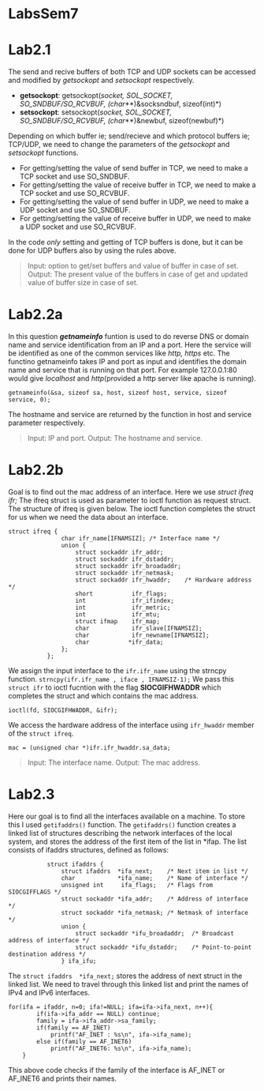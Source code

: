 # LabsSem7

Lab2.1
======
The send and recive buffers of both TCP and UDP sockets can be accessed and modified by *getsockopt* and *setsockopt* respectively.
* **getsockopt**: getsockopt(*socket, SOL_SOCKET, SO_SNDBUF/SO_RCVBUF, (char***)&socksndbuf, sizeof(int)*)
* **setsockopt**: setsockopt(*socket, SOL_SOCKET, SO_SNDBUF/SO_RCVBUF, (char***)&newbuf, sizeof(newbuf)*)

Depending on which buffer ie; send/recieve and which protocol buffers ie; TCP/UDP, we need to change the parameters of the *getsockopt*
and *setsockopt* functions.
* For getting/setting the value of send buffer in TCP, we need to make a TCP socket and use SO_SNDBUF.
* For getting/setting the value of receive buffer in TCP, we need to make a TCP socket and use SO_RCVBUF.
* For getting/setting the value of send buffer in UDP, we need to make a UDP socket and use SO_SNDBUF.
* For getting/setting the value of receive buffer in UDP, we need to make a UDP socket and use SO_RCVBUF.

In the code *only* setting and getting of TCP buffers is done, but it can be done for UDP buffers also by using the rules above.

>Input: option to get/set buffers and value of buffer in case of set.
>Output: The present value of the buffers in case of get and updated value of buffer size in case of set.

Lab2.2a
=======
In this question ***getnameinfo*** funtion is used to do reverse DNS or domain name and service identification from an IP and a port.
Here the service will be identified as one of the common services like *http, https* etc.
The functino getnameinfo takes IP and port as input and identifies the domain name and service that is running on that port.
For example 127.0.0.1:80 would give *localhost* and *http*(provided a http server like apache is running).

```
getnameinfo(&sa, sizeof sa, host, sizeof host, service, sizeof service, 0);
```
The hostname and service are returned by the function in host and service parameter respectively.

> Input: IP and port.
> Output: The hostname and service.

Lab2.2b
=======
Goal is to find out the mac address of an interface. Here we use *struct ifreq ifr;* The ifreq struct is used as parameter to ioctl function as request struct. The structure of ifreq is given below. The ioctl function completes the struct for us when we need the data about an interface.
```
struct ifreq {
               char ifr_name[IFNAMSIZ]; /* Interface name */
               union {
                   struct sockaddr ifr_addr;
                   struct sockaddr ifr_dstaddr;
                   struct sockaddr ifr_broadaddr;
                   struct sockaddr ifr_netmask;
                   struct sockaddr ifr_hwaddr;    /* Hardware address */
                   short           ifr_flags;
                   int             ifr_ifindex;
                   int             ifr_metric;
                   int             ifr_mtu;
                   struct ifmap    ifr_map;
                   char            ifr_slave[IFNAMSIZ];
                   char            ifr_newname[IFNAMSIZ];
                   char           *ifr_data;
               };
           };
``` 
We assign the input interface to the `ifr.ifr_name` using the strncpy function.
```strncpy(ifr.ifr_name , iface , IFNAMSIZ-1);```
We pass this `struct ifr` to ioctl fucntion with the flag **SIOCGIFHWADDR** which completes the struct and which contains the mac address.
```
ioctl(fd, SIOCGIFHWADDR, &ifr);
```
We access the hardware address of the interface using `ifr_hwaddr` member of the `struct ifreq`.
```
mac = (unsigned char *)ifr.ifr_hwaddr.sa_data;
```

>Input: The interface name.
>Output: The mac address.

Lab2.3
======
Here our goal is to find all the interfaces available on a machine. To store this I used `getifaddrs()` function. 
The `getifaddrs()` function creates a linked list of structures describing the network interfaces of the local system, and stores the address of the first item of the list in *ifap.  The list consists of ifaddrs structures, defined as follows:
```
           struct ifaddrs {
               struct ifaddrs  *ifa_next;    /* Next item in list */
               char            *ifa_name;    /* Name of interface */
               unsigned int     ifa_flags;   /* Flags from SIOCGIFFLAGS */
               struct sockaddr *ifa_addr;    /* Address of interface */
               struct sockaddr *ifa_netmask; /* Netmask of interface */
               union {
                   struct sockaddr *ifu_broadaddr;  /* Broadcast address of interface */
                   struct sockaddr *ifu_dstaddr;    /* Point-to-point destination address */
               } ifa_ifu;
```
The `struct ifaddrs  *ifa_next;` stores the address of next struct in the linked list. We need to travel through this linked list and print the names of IPv4 and IPv6 interfaces.
```
for(ifa = ifaddr, n=0; ifa!=NULL; ifa=ifa->ifa_next, n++){
		if(ifa->ifa_addr == NULL) continue;
		family = ifa->ifa_addr->sa_family;
		if(family == AF_INET) 
			printf("AF_INET : %s\n", ifa->ifa_name);
		else if(family == AF_INET6) 
			printf("AF_INET6: %s\n", ifa->ifa_name);
	}
```
This above code checks if the family of the interface is AF_INET or AF_INET6 and prints their names.



